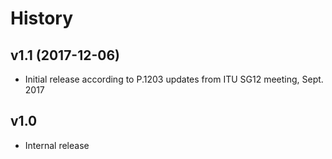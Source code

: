 # History

## v1.1 (2017-12-06)

- Initial release according to P.1203 updates from ITU SG12 meeting, Sept. 2017


## v1.0

- Internal release